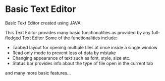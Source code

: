 # Basic Text Editor
Basic Text Editor created using JAVA

This Text Editor provides many basic functionalities as provided by any full-fledged Text Editor
Some of the functionalities include:
<ul>
  <li>Tabbed layout for opening multiple files at once inside a single window</li>
  <li>Read only mode to prevent loss of data by mistake</li>
  <li>Changing appearance of text such as font, style, size etc.</li>
  <li>Status bar provides info about the type of file open in the current tab</li>
</ul>
and many more basic features...
